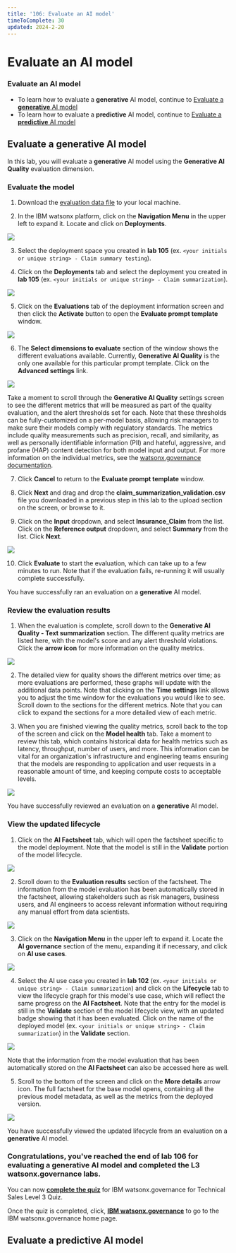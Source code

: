 ```yaml
---
title: '106: Evaluate an AI model'
timeToComplete: 30
updated: 2024-2-20
---
```


<QuizAlert text='Heads Up! Quiz material will be flagged like this!' />

# Evaluate an AI model

### Evaluate an AI model

- To learn how to evaluate a **generative** AI model, continue to [Evaluate a **generative** AI model](#evaluate-a-generative-ai-model)
- To learn how to evaluate a **predictive** AI model, continue to [Evaluate a **predictive** AI model](#evaluate-a-predictive-ai-model)

## Evaluate a **generative** AI model

In this lab, you will evaluate a **generative** AI model using the **Generative AI Quality** evaluation dimension.

### Evaluate the model

1. Download the [evaluation data file](https://raw.githubusercontent.com/ibm-build-lab/VAD-VAR-Workshop/main/content/Watsonx/WatsonxGov/files/claim_summarization_validation.csv) to your local machine.

2. In the IBM watsonx platform, click on the **Navigation Menu** in the upper left to expand it. Locate and click on **Deployments**.

  ![](./images/106/navigation-menu-deployments.png)

3. Select the deployment space you created in **lab 105** (ex. `<your initials or unique string> - Claim summary testing`).

4. Click on the **Deployments** tab and select the deployment you created in **lab 105** (ex. `<your initials or unique string> - Claim summarization`).

  ![](./images/106/select-generative-deployment.png)

5. Click on the **Evaluations** tab of the deployment information screen and then click the **Activate** button to open the **Evaluate prompt template** window.

  ![](./images/106/activate-generative-evaluation.png)

6. The **Select dimensions to evaluate** section of the window shows the different evaluations available. Currently, **Generative AI Quality** is the only one available for this particular prompt template. Click on the **Advanced settings** link.

  ![](./images/106/advanced-settings.png)

  Take a moment to scroll through the **Generative AI Quality** settings screen to see the different metrics that will be measured as part of the quality evaluation, and the alert thresholds set for each. Note that these thresholds can be fully-customized on a per-model basis, allowing risk managers to make sure their models comply with regulatory standards. The metrics include quality measurements such as precision, recall, and similarity, as well as personally identifiable information (PII) and hateful, aggressive, and profane (HAP) content detection for both model input and output. For more information on the individual metrics, see the [watsonx.governance documentation](https://dataplatform.cloud.ibm.com/docs/content/wsj/model/wos-monitor-gen-quality.html?context=cpdaas).

7. Click **Cancel** to return to the **Evaluate prompt template** window.

8. Click **Next** and drag and drop the **claim_summarization_validation.csv** file you downloaded in a previous step in this lab to the upload section on the screen, or browse to it.

9. Click on the **Input** dropdown, and select **Insurance_Claim** from the list. Click on the **Reference output** dropdown, and select **Summary** from the list. Click **Next**.

  ![](./images/106/generative-select-test-data.png)

10. Click **Evaluate** to start the evaluation, which can take up to a few minutes to run. Note that if the evaluation fails, re-running it will usually complete successfully.

You have successfully ran an evaluation on a **generative** AI model.

### Review the evaluation results

1. When the evaluation is complete, scroll down to the **Generative AI Quality - Text summarization** section. The different quality metrics are listed here, with the model's score and any alert threshold violations. Click the **arrow icon** for more information on the quality metrics.

  ![](./images/106/quality-metrics-more-info.png)

2. The detailed view for quality shows the different metrics over time; as more evaluations are performed, these graphs will update with the additional data points. Note that clicking on the **Time settings** link allows you to adjust the time window for the evaluations you would like to see. Scroll down to the sections for the different metrics. Note that you can click to expand the sections for a more detailed view of each metric.

3. When you are finished viewing the quality metrics, scroll back to the top of the screen and click on the **Model health** tab. Take a moment to review this tab, which contains historical data for health metrics such as latency, throughput, number of users, and more. This information can be vital for an organization's infrastructure and engineering teams ensuring that the models are responding to application and user requests in a reasonable amount of time, and keeping compute costs to acceptable levels.

  ![](./images/106/model-health-tab.png)

You have successfully reviewed an evaluation on a **generative** AI model.

### View the updated lifecycle

1. Click on the **AI Factsheet** tab, which will open the factsheet specific to the model deployment. Note that the model is still in the **Validate** portion of the model lifecycle.

  ![](./images/106/deployment-factsheet.png)

2. Scroll down to the **Evaluation results** section of the factsheet. The information from the model evaluation has been automatically stored in the factsheet, allowing stakeholders such as risk managers, business users, and AI engineers to access relevant information without requiring any manual effort from data scientists.

  ![](./images/106/generative-evaluation-results.png)

3. Click on the **Navigation Menu** in the upper left to expand it. Locate the **AI governance** section of the menu, expanding it if necessary, and click on **AI use cases**.

  ![](./images/106/navigation-menu-use-case.png)

4. Select the AI use case you created in **lab 102** (ex. `<your initials or unique string> - Claim summarization`) and click on the **Lifecycle** tab to view the lifecycle graph for this model's use case, which will reflect the same progress on the **AI Factsheet**. Note that the entry for the model is still in the **Validate** section of the model lifecycle view, with an updated badge showing that it has been evaluated. Click on the name of the deployed model (ex. `<your initials or unique string> - Claim summarization`) in the **Validate** section.

  ![](./images/106/generative-lifecycle-update.png)

  Note that the information from the model evaluation that has been automatically stored on the **AI Factsheet** can also be accessed here as well.

5. Scroll to the bottom of the screen and click on the **More details** arrow icon. The full factsheet for the base model opens, containing all the previous model metadata, as well as the metrics from the deployed version.

  ![](./images/106/factsheet-more-details.png)

You have successfully viewed the updated lifecycle from an evaluation on a **generative** AI model.

### Congratulations, you've reached the end of lab 106 for evaluating a **generative** AI model and completed the L3 watsonx.governance labs.

You can now **[complete the quiz](https://learn.ibm.com/course/view.php?id=16170)** for IBM watsonx.governance for Technical Sales Level 3 Quiz.

Once the quiz is completed, click, **[IBM watsonx.governance](/watsonx/watsonxgov)** to go to the IBM watsonx.governance home page.

## Evaluate a **predictive** AI model


